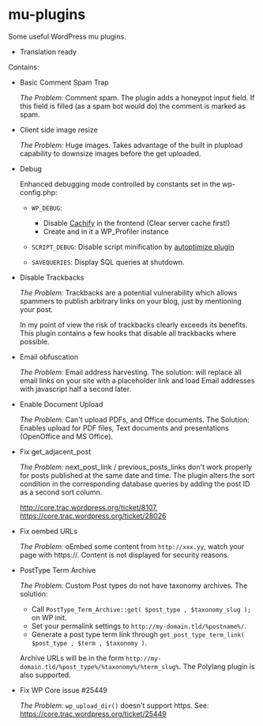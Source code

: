 mu-plugins
==========

Some useful WordPress mu plugins.


*	Translation ready

Contains:

*   Basic Comment Spam Trap
   
    *The Problem:* Comment spam. The plugin adds a honeypot input field. If this field is 
    filled (as a spam bot would do) the comment is marked as spam.

*   Client side image resize
   
    *The Problem:* Huge images. Takes advantage of the built in plupload capability to 
    downsize images before the get uploaded.

*   Debug
    
    Enhanced debugging mode controlled by constants set in the wp-config.php:
    
    *	`WP_DEBUG`: 
    	*	Disable [Cachify](https://wordpress.org/plugins/cachify/) in the frontend (Clear server cache first!)
    	*	Create and in it a WP_Profiler instance

    *	`SCRIPT_DEBUG`: Disable script minification by [autoptimize plugin](https://wordpress.org/plugins/autoptimize/)
    
    *	`SAVEQUERIES`: Display SQL queries at shutdown.

*   Disable Trackbacks
   
    *The Problem:* Trackbacks are a potential vulnerability which allows spammers to 
    publish arbitrary links on your blog, just by mentioning your post.
    
    In my point of view the risk of trackbacks clearly exceeds its benefits. This plugin 
    contains a few hooks that disable all trackbacks where possible.

*   Email obfuscation
   
    *The Problem:* Email address harvesting. The solution: will replace all email links on 
    your site with a placeholder link and load Email addresses with javascript half a second 
    later.
  
*   Enable Document Upload
   
    *The Problem:* Can't upload PDFs, and Office documents. The Solution: Enables upload 
    for PDF files, Text documents and presentations (OpenOffice and MS Office).
    
*   Fix get_adjacent_post
   
    *The Problem:* next_post_link / previous_posts_links don't work properly for posts 
    published at the same date and time. The plugin alters the sort condition in the 
    corresponding database queries by adding the post ID as a second sort column.
    
    http://core.trac.wordpress.org/ticket/8107, https://core.trac.wordpress.org/ticket/28026
  
*   Fix oembed URLs
   
    *The Problem:* oEmbed some content from `http://xxx.yy`, watch your page with 
    https://. Content is not displayed for security reasons. 

*	PostType Term Archive
    
    *The Problem:* Custom Post types do not have taxonomy archives. The solution: 

    *  Call `PostType_Term_Archive::get( $post_type , $taxonomy_slug );` on WP init. 
    *  Set your permalink settings to `http://my-domain.tld/%postname%/`.
    *  Generate a post type term link through `get_post_type_term_link( $post_type , $term , $taxonomy )`.

    Archive URLs will be in the form `http://my-domain.tld/%post_type%/%taxonomy%/%term_slug%`.
    The Polylang plugin is also supported.
    
*	Fix WP Core issue #25449
	
	*The Problem:* `wp_upload_dir()` doesn't support https. See: https://core.trac.wordpress.org/ticket/25449
